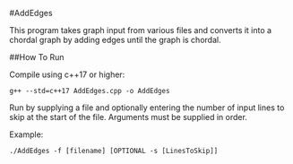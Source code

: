 #AddEdges

This program takes graph input from various files and converts it into a chordal graph by adding edges until the graph is chordal.

##How To Run

Compile using c++17 or higher:

`g++ --std=c++17 AddEdges.cpp -o AddEdges`

Run by supplying a file and optionally entering the number of input lines to skip at the start of the file.
Arguments must be supplied in order.

Example:

`./AddEdges -f [filename] [OPTIONAL -s [LinesToSkip]]`
